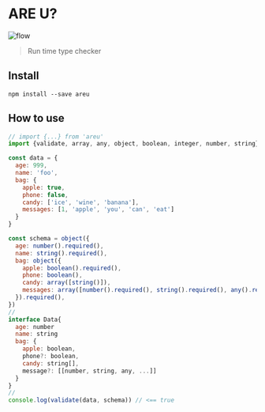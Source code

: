 # ARE U?

![flow][flow]

[flow]:https://img.shields.io/badge/typescript-2.6.*-blue.svg

> Run time type checker

## Install
``
npm install --save areu
``

## How to use
````javascript
// import {...} from 'areu'
import {validate, array, any, object, boolean, integer, number, string} from 'src/index'

const data = {
  age: 999,
  name: 'foo',
  bag: {
    apple: true,
    phone: false,
    candy: ['ice', 'wine', 'banana'],
    messages: [1, 'apple', 'you', 'can', 'eat']
  }
}

const schema = object({
  age: number().required(),
  name: string().required(),
  bag: object({
    apple: boolean().required(),
    phone: boolean(),
    candy: array([string()]),
    messages: array([number().required(), string().required(), any().required()])
  }).required(),
})
// 
interface Data{
  age: number
  name: string
  bag: {
    apple: boolean,
    phone?: boolean,
    candy: string[],
    message?: [[number, string, any, ...]]
  }
}
//
console.log(validate(data, schema)) // <== true

````
